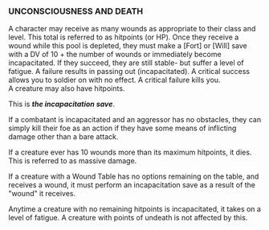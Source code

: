 ### UNCONSCIOUSNESS AND DEATH

A character may receive as many wounds as appropriate to their class and level. This total is referred to as hitpoints (or HP). Once they receive a wound while this pool is depleted, they must make a [Fort] or [Will] save with a DV of 10 + the number of wounds or immediately become incapacitated. If they succeed, they are still stable- but suffer a level of fatigue. A failure results in passing out (incapacitated). A critical success allows you to soldier on with no effect. A critical failure kills you.  
A creature may also have hitpoints.

This is ***the incapacitation save***.

If a combatant is incapacitated and an aggressor has no obstacles, they can simply kill their foe as an action if they have some means of inflicting damage other than a bare attack.

If a creature ever has 10 wounds more than its maximum hitpoints, it dies. This is referred to as massive damage.

If a creature with a Wound Table has no options remaining on the table, and receives a wound, it must perform an incapacitation save as a result of the "wound" it receives.

Anytime a creature with no remaining hitpoints is incapacitated, it takes on a level of fatigue. A creature with points of undeath is not affected by this. 

